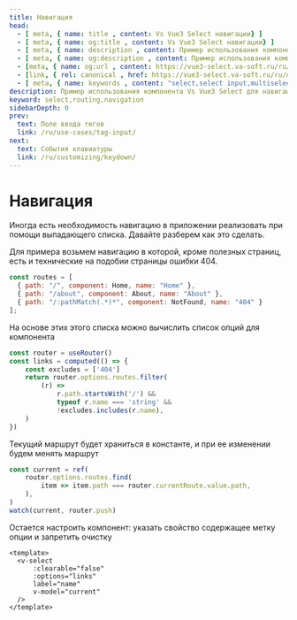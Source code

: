 ```yaml
---
title: Навигация
head:
  - [ meta, { name: title , content: Vs Vue3 Select навигации} ]
  - [ meta, { name: og:title , content: Vs Vue3 Select навигации} ]
  - [ meta, { name: description , content: Пример использования компонента Vs Vue3 Select для навигации} ]
  - [ meta, { name: og:description , content: Пример использования компонента Vs Vue3 Select для навигации} ]
  - [meta, { name: og:url , content: https://vue3-select.va-soft.ru/ru/use-cases/routing/ }]
  - [link, { rel: canonical , href: https://vue3-select.va-soft.ru/ru/use-cases/routing/ }]
  - [ meta, { name: keywords , content: "select,select input,multiselect,vue,vue3,vue3 component,vue3 select,dropdown,routing,navigation"} ]
description: Пример использования компонента Vs Vue3 Select для навигации
keyword: select,routing,navigation
sidebarDepth: 0
prev:
  text: Поле ввода тегов
  link: /ru/use-cases/tag-input/
next:
  text: События клавиатуры
  link: /ru/customizing/keydown/
---
```

# Навигация

Иногда есть необходимость навигацию в приложении реализовать при помощи выпадающего списка. Давайте разберем как это сделать.

Для примера возьмем навигацию в которой, кроме полезных страниц, есть и технические на подобии страницы ошибки 404.
```js
const routes = [
  { path: "/", component: Home, name: "Home" },
  { path: "/about", component: About, name: "About" },
  { path: "/:pathMatch(.*)*", component: NotFound, name: "404" }
];
```

На основе этих этого списка можно вычислить список опций для компонента
```js
const router = useRouter()
const links = computed(() => {
    const excludes = ['404']
    return router.options.routes.filter(
        (r) =>
            r.path.startsWith('/') &&
            typeof r.name === 'string' &&
            !excludes.includes(r.name),
    )
})
```
Текущий маршрут будет храниться в константе, и при ее изменении будем менять маршрут
```js
const current = ref(
    router.options.routes.find(
        item => item.path === router.currentRoute.value.path,
    ),
)
watch(current, router.push)
```

Остается настроить компонент: указать свойство содержащее метку опции и запретить очистку

```vue
<template>
  <v-select
      :clearable="false"
      :options="links"
      label="name"
      v-model="current"
  />
</template>
```

<CodePen url="VwRMKrv" height="350"/>